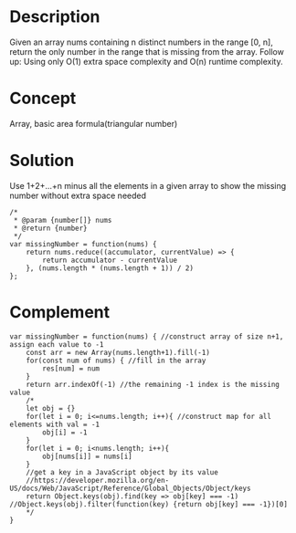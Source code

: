 # Description 
Given an array nums containing n distinct numbers in the range [0, n], return the only number in the range that is missing from the array. Follow up: Using only O(1) extra space complexity and O(n) runtime complexity.
# Concept
Array, basic area formula(triangular number)
# Solution 
Use 1+2+...+n minus all the elements in a given array to show the missing number without extra space needed
```
/*
 * @param {number[]} nums
 * @return {number}
 */
var missingNumber = function(nums) {
    return nums.reduce((accumulator, currentValue) => {
        return accumulator - currentValue
    }, (nums.length * (nums.length + 1)) / 2)
};
```
# Complement
```
var missingNumber = function(nums) { //construct array of size n+1, assign each value to -1 
    const arr = new Array(nums.length+1).fill(-1)
    for(const num of nums) { //fill in the array
        res[num] = num
    }
    return arr.indexOf(-1) //the remaining -1 index is the missing value
    /*
    let obj = {}
    for(let i = 0; i<=nums.length; i++){ //construct map for all elements with val = -1
        obj[i] = -1
    }
    for(let i = 0; i<nums.length; i++){ 
        obj[nums[i]] = nums[i]
    }
    //get a key in a JavaScript object by its value
    //https://developer.mozilla.org/en-US/docs/Web/JavaScript/Reference/Global_Objects/Object/keys
    return Object.keys(obj).find(key => obj[key] === -1) //Object.keys(obj).filter(function(key) {return obj[key] === -1})[0]
    */
}
```
